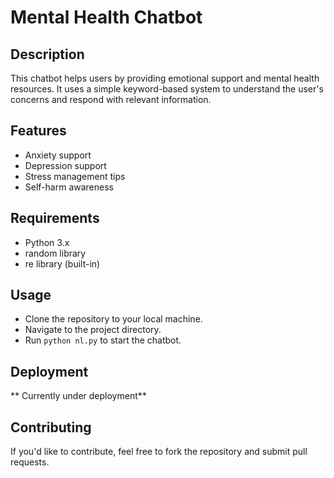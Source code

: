 # Mental Health Chatbot

## Description
This chatbot helps users by providing emotional support and mental health resources. It uses a simple keyword-based system to understand the user's concerns and respond with relevant information.

## Features
- Anxiety support
- Depression support
- Stress management tips
- Self-harm awareness

## Requirements
- Python 3.x
- random library
- re library (built-in)

## Usage
- Clone the repository to your local machine.
- Navigate to the project directory.
- Run `python nl.py` to start the chatbot.

## Deployment
** Currently under deployment**
 
## Contributing
If you'd like to contribute, feel free to fork the repository and submit pull requests.
